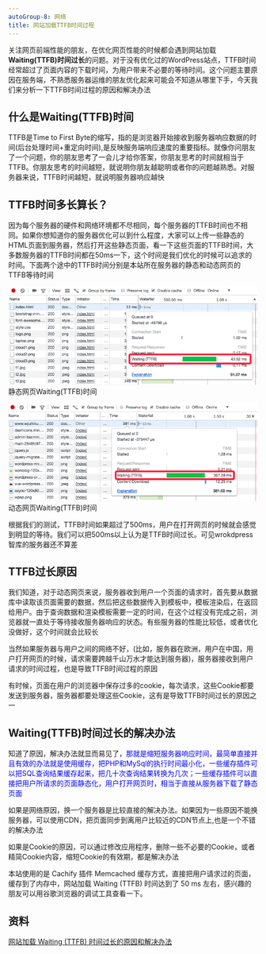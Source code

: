 ```yaml
---
autoGroup-8: 网络
title: 网站加载TTFB时间过程
---
```

关注网页前端性能的朋友，在优化网页性能的时候都会遇到网站加载**Waiting(TTFB)时间过长**的问题。对于没有优化过的WordPress站点，TTFB时间经常超过了页面内容的下载时间，为用户带来不必要的等待时间。这个问题主要原因在服务端，不熟悉服务器运维的朋友优化起来可能会不知道从哪里下手，今天我们来分析一下TTFB时间过程的原因和解决办法

## 什么是Waiting(TTFB)时间
TTFB是Time to First Byte的缩写，指的是浏览器开始接收到服务器响应数据的时间(后台处理时间+重定向时间),是反映服务端响应速度的重要指标。就像你问朋友了一个问题，你的朋友思考了一会儿才给你答案，你朋友思考的时间就相当于TTFB。你朋友思考的时间越短，就说明你朋友越聪明或者你的问题越熟悉。对服务器来说，TTFB时间越短，就说明服务器响应越快

## TTFB时间多长算长？
因为每个服务器的硬件和网络环境都不尽相同，每个服务器的TTFB时间也不相同。如果你想知道你的服务器优化可以到什么程度，大家可以上传一些静态的HTML页面到服务器，然后打开这些静态页面，看一下这些页面的TTFB时间，大多数服务器的TTFB时间都在50ms一下，这个时间是我们优化的时候可以追求的时间。下面两个途中的TTFB时间分别是本站所在服务器的静态和动态网页的TTFB等待时间

![静态网页Waiting(TTFB)时间](./images/ttfb-static.png)
静态网页Waiting(TTFB)时间

![动态网页Waiting(TTFB)时间](./images/ttfb-dynamic.png)
动态网页Waiting(TTFB)时间

根据我们的测试，TTFB时间如果超过了500ms，用户在打开网页的时候就会感觉到明显的等待。我们可以把500ms以上认为是TTFB时间过长。可见wrokdpress智库的服务器还不算差

## TTFB过长原因
我们知道，对于动态网页来说，服务器收到用户一个页面的请求时，首先要从数据库中读取该页面需要的数据，然后把这些数据传入到模板中，模板渲染后，在返回给用户。由于查询数据和渲染模板需要一定的时间，在这个过程没有完成之前，浏览器就一直处于等待接收服务器响应的状态。有些服务器的性能比较低，或者优化没做好，这个时间就会比较长

当然如果服务器与用户之间的网络不好，(比如，服务器在欧洲，用户在中国，用户打开网页的时候，请求需要跨越千山万水才能达到服务器)，服务器接收到用户请求的时间过程，也是导致TTFB时间过程的原因

有时候，页面在用户的浏览器中保存过多的cookie，每次请求，这些Cookie都要发送到服务器，服务器都要处理这些Cookie，这有是导致TTFB时间过长的原因之一

## Waiting(TTFB)时间过长的解决办法
知道了原因，解决办法就显而易见了，<span style="color: blue">那就是缩短服务器响应时间，最简单直接并且有效的办法就是使用缓存，把PHP和MySql的执行时间最小化，一些缓存插件可以把SQL查询结果缓存起来，把几十次查询结果转换为几次；一些缓存插件可以直接把用户所请求的页面静态化，用户打开网页时，相当于直接从服务器下载了静态页面</span>

如果是网络原因，换一个服务器是比较直接的解决办法。如果因为一些原因不能换服务器，可以使用CDN，把页面同步到离用户比较近的CDN节点上,也是一个不错的解决办法

如果是Cookie的原因，可以通过修改应用程序，删除一些不必要的Cookie，或者精简Cookie内容，缩短Cookie的有效期，都是解决办法

本站使用的是 Cachify 插件 Memcached 缓存方式，直接把用户请求过的页面，缓存到了内存中，网站加载 Waiting (TTFB) 时间达到了 50 ms 左右，感兴趣的朋友可以用谷歌浏览器的调试工具查看一下。

## 资料
[网站加载 Waiting (TTFB) 时间过长的原因和解决办法](https://www.wpzhiku.com/wating-ttfb-too-long/)
